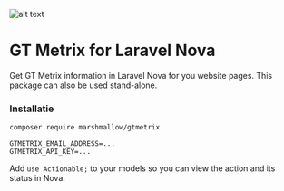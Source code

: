 ![alt text](https://cdn.marshmallow-office.com/media/images/logo/marshmallow.transparent.red.png "marshmallow.")

# GT Metrix for Laravel Nova
Get GT Metrix information in Laravel Nova for you website pages. This package can also be used stand-alone.

### Installatie
```bash
composer require marshmallow/gtmetrix
```

```env
GTMETRIX_EMAIL_ADDRESS=...
GTMETRIX_API_KEY=...
```


Add `use Actionable;` to your models so you can view the action and its status in Nova.
